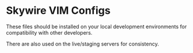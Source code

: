 # Skywire VIM Configs

These files should be installed on your local development environments for compatibility with other developers.

There are also used on the live/staging servers for consistency.

